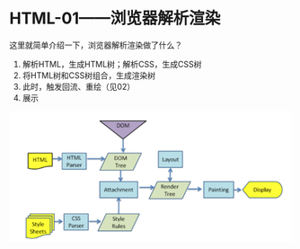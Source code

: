 # HTML-01——浏览器解析渲染

这里就简单介绍一下，浏览器解析渲染做了什么？

1. 解析HTML，生成HTML树；解析CSS，生成CSS树
2. 将HTML树和CSS树组合，生成渲染树
3. 此时，触发回流、重绘（见02）
4. 展示

![浏览器解析渲染](../assets/HTMLRender.png)